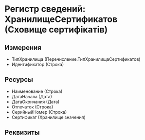 ﻿# Регистр сведений: ХранилищеСертификатов (Сховище сертифікатів)

## Измерения

- ТипХранилища (Перечисление.ТипХранилищаСертификатов)
- Идентификатор (Строка)

## Ресурсы

- Наименование (Строка)
- ДатаНачала (Дата)
- ДатаОкончания (Дата)
- Отпечаток (Строка)
- СерийныйНомер (Строка)
- Сертификат (Хранилище значения)

## Реквизиты


